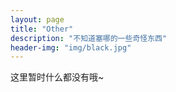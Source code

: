 ```yaml
---
layout: page
title: "Other"
description: "不知道塞哪的一些奇怪东西"  
header-img: "img/black.jpg"  
---
```


这里暂时什么都没有哦~